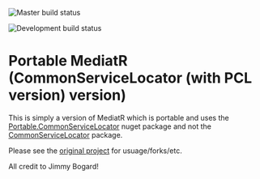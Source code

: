 ![Master build status](https://ci.appveyor.com/api/projects/status/32r7s2skrgm9ubva/branch/master?svg=true&passingText=Master%20-%20OK)

![Development build status](https://ci.appveyor.com/api/projects/status/32r7s2skrgm9ubva/branch/Development?svg=true&passingText=Development%20-%20OK)

Portable MediatR (CommonServiceLocator (with PCL version) version)
=======

This is simply a version of MediatR which is portable and uses the [Portable.CommonServiceLocator](https://www.nuget.org/packages/Portable.CommonServiceLocator/) nuget package and not the [CommonServiceLocator](https://www.nuget.org/packages/CommonServiceLocator/) package.

Please see the [original project](https://github.com/jbogard/MediatR) for usuage/forks/etc.

All credit to Jimmy Bogard!
